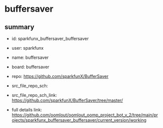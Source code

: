 # buffersaver
 
## summary 
* id: sparkfunx_buffersaver_buffersaver
* user: sparkfunx
* name: buffersaver
* board: buffersaver
* repo: https://github.com/sparkfunX/BufferSaver



* src_file_repo_sch: 
* src_file_repo_sch_link: https://github.com/sparkfunX/BufferSaver/tree/master/
* full details link: https://github.com/oomlout/oomlout_oomp_project_bot_v_2/tree/main/projects/sparkfunx_buffersaver_buffersaver/current_version/working  







